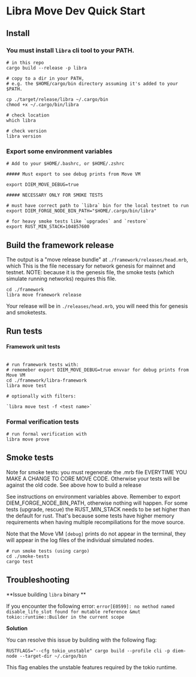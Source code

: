 # Libra Move Dev Quick Start

## Install

### You must install `libra` cli tool to your PATH.

```
# in this repo
cargo build --release -p libra

# copy to a dir in your PATH,
# e.g. the $HOME/cargo/bin directory assuming it's added to your $PATH.

cp ./target/release/libra ~/.cargo/bin
chmod +x ~/.cargo/bin/libra

# check location
which libra

# check version
libra version
```

### Export some environment variables
```
# Add to your $HOME/.bashrc, or $HOME/.zshrc

##### Must export to see debug prints from Move VM

export DIEM_MOVE_DEBUG=true

##### NECESSARY ONLY FOR SMOKE TESTS

# must have correct path to `libra` bin for the local testnet to run
export DIEM_FORGE_NODE_BIN_PATH="$HOME/.cargo/bin/libra"

# for heavy smoke tests like `upgrades` and `restore`
export RUST_MIN_STACK=104857600
```

## Build the framework release
The output is a "move release bundle" at `./framework/releases/head.mrb`, which 
This is the file necessary for network genesis for mainnet and testnet.
NOTE: because it is the genesis file, the smoke tests (which simulate running networks) requires this file. 


```
cd ./framework
libra move framework release
```

Your release will be in `./releases/head.mrb`, you will need this for genesis and smoketests.



## Run tests

#### Framework unit tests
```

# run framework tests with:
# rememeber export DIEM_MOVE_DEBUG=true envvar for debug prints from Move VM
cd ./framework/libra-framework
libra move test

# optionally with filters:

`libra move test -f <test name>`
```

### Formal verification tests

```
# run formal verification with
libra move prove
```

## Smoke tests

Note for smoke tests: you must regenerate the .mrb file EVERYTIME YOU MAKE A CHANGE TO CORE MOVE CODE. Otherwise your tests will be against the old code. See above how to build a release

See instructions on environment variables above. Remember to export DIEM_FORGE_NODE_BIN_PATH, otherwise nothing will happen. For some tests (upgrade, rescue) the RUST_MIN_STACK needs to be set higher than the default for rust. That's because some tests have higher memory requirements when having multiple recompiliations for the move source.

Note that the Move VM `[debug]` prints do not appear in the terminal, they will appear in the log files of the individual simulated nodes.
```
# run smoke tests (using cargo)
cd ./smoke-tests
cargo test
```


## Troubleshooting

**Issue building `libra` binary **

If you encounter the following error:
`error[E0599]: no method named disable_lifo_slot found for mutable reference &mut tokio::runtime::Builder in the current scope`

**Solution**

You can resolve this issue by building with the following flag:

```
RUSTFLAGS="--cfg tokio_unstable" cargo build --profile cli -p diem-node --target-dir ~/.cargo/bin
```

This flag enables the unstable features required by the tokio runtime.
